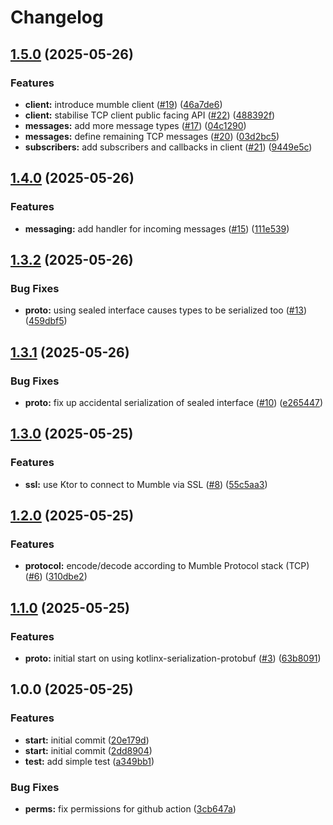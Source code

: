 # Changelog

## [1.5.0](https://github.com/jake-does-dev/mumblekt/compare/v1.4.0...v1.5.0) (2025-05-26)


### Features

* **client:** introduce mumble client ([#19](https://github.com/jake-does-dev/mumblekt/issues/19)) ([46a7de6](https://github.com/jake-does-dev/mumblekt/commit/46a7de604bcd45ea1ea61ea8027d806b026c077a))
* **client:** stabilise TCP client public facing API ([#22](https://github.com/jake-does-dev/mumblekt/issues/22)) ([488392f](https://github.com/jake-does-dev/mumblekt/commit/488392fdf948bcec0a00f702922f848c2fd006c6))
* **messages:** add more message types ([#17](https://github.com/jake-does-dev/mumblekt/issues/17)) ([04c1290](https://github.com/jake-does-dev/mumblekt/commit/04c12901b3ef35247e7a7fe30e2661375b675784))
* **messages:** define remaining TCP messages ([#20](https://github.com/jake-does-dev/mumblekt/issues/20)) ([03d2bc5](https://github.com/jake-does-dev/mumblekt/commit/03d2bc53998f82f6e4160c5a3b65f87d51c57ee9))
* **subscribers:** add subscribers and callbacks in client ([#21](https://github.com/jake-does-dev/mumblekt/issues/21)) ([9449e5c](https://github.com/jake-does-dev/mumblekt/commit/9449e5caad4614227abcb9e2a73528f34a7077bb))

## [1.4.0](https://github.com/jake-does-dev/mumblekt/compare/v1.3.2...v1.4.0) (2025-05-26)


### Features

* **messaging:** add handler for incoming messages ([#15](https://github.com/jake-does-dev/mumblekt/issues/15)) ([111e539](https://github.com/jake-does-dev/mumblekt/commit/111e539c2b4d7a64618e8da596cbc6098f3833e5))

## [1.3.2](https://github.com/jake-does-dev/mumblekt/compare/v1.3.1...v1.3.2) (2025-05-26)


### Bug Fixes

* **proto:** using sealed interface causes types to be serialized too ([#13](https://github.com/jake-does-dev/mumblekt/issues/13)) ([459dbf5](https://github.com/jake-does-dev/mumblekt/commit/459dbf55fbc755a22f4f915e062e02e12a155550))

## [1.3.1](https://github.com/jake-does-dev/mumblekt/compare/v1.3.0...v1.3.1) (2025-05-26)


### Bug Fixes

* **proto:** fix up accidental serialization of sealed interface ([#10](https://github.com/jake-does-dev/mumblekt/issues/10)) ([e265447](https://github.com/jake-does-dev/mumblekt/commit/e26544738a04d536dd5be0430f207c9a76b35110))

## [1.3.0](https://github.com/jake-does-dev/mumblekt/compare/v1.2.0...v1.3.0) (2025-05-25)


### Features

* **ssl:** use Ktor to connect to Mumble via SSL  ([#8](https://github.com/jake-does-dev/mumblekt/issues/8)) ([55c5aa3](https://github.com/jake-does-dev/mumblekt/commit/55c5aa34537b56428ed3add60d3738c160e7a18c))

## [1.2.0](https://github.com/jake-does-dev/mumblekt/compare/v1.1.0...v1.2.0) (2025-05-25)


### Features

* **protocol:** encode/decode according to Mumble Protocol stack (TCP) ([#6](https://github.com/jake-does-dev/mumblekt/issues/6)) ([310dbe2](https://github.com/jake-does-dev/mumblekt/commit/310dbe20886ffe6daa3503d0f5abed471a1ea562))

## [1.1.0](https://github.com/jake-does-dev/mumblekt/compare/v1.0.0...v1.1.0) (2025-05-25)


### Features

* **proto:** initial start on using kotlinx-serialization-protobuf ([#3](https://github.com/jake-does-dev/mumblekt/issues/3)) ([63b8091](https://github.com/jake-does-dev/mumblekt/commit/63b80918f1c22a2b0a20cdf687f9e7adc33dfe66))

## 1.0.0 (2025-05-25)


### Features

* **start:** initial commit ([20e179d](https://github.com/jake-does-dev/mumblekt/commit/20e179d71b99cf71a484dbdcce636d5bf9bdb0d2))
* **start:** initial commit ([2dd8904](https://github.com/jake-does-dev/mumblekt/commit/2dd89047379f065026c2c9645c314fcfe24ffb03))
* **test:** add simple test ([a349bb1](https://github.com/jake-does-dev/mumblekt/commit/a349bb11c029a6b6d286e155604efe0523ea8079))


### Bug Fixes

* **perms:** fix permissions for github action ([3cb647a](https://github.com/jake-does-dev/mumblekt/commit/3cb647a96b40cddbc50c4c79d58bdfa3f9d19658))
